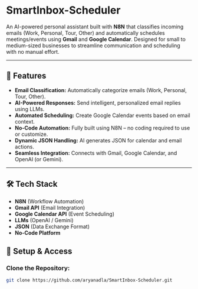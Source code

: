# SmartInbox-Scheduler

An AI-powered personal assistant built with **N8N** that classifies incoming emails (Work, Personal, Tour, Other) and automatically schedules meetings/events using **Gmail** and **Google Calendar**. Designed for small to medium-sized businesses to streamline communication and scheduling with no manual effort.

---

## 🚀 Features

- **Email Classification:** Automatically categorize emails (Work, Personal, Tour, Other).
- **AI-Powered Responses:** Send intelligent, personalized email replies using LLMs.
- **Automated Scheduling:** Create Google Calendar events based on email context.
- **No-Code Automation:** Fully built using N8N – no coding required to use or customize.
- **Dynamic JSON Handling:** AI generates JSON for calendar and email actions.
- **Seamless Integration:** Connects with Gmail, Google Calendar, and OpenAI (or Gemini).

---

## 🛠 Tech Stack

- **N8N** (Workflow Automation)
- **Gmail API** (Email Integration)
- **Google Calendar API** (Event Scheduling)
- **LLMs** (OpenAI / Gemini)
- **JSON** (Data Exchange Format)
- **No-Code Platform**


## 🔧 Setup & Access

### Clone the Repository:

```bash
git clone https://github.com/aryanadla/SmartInbox-Scheduler.git




